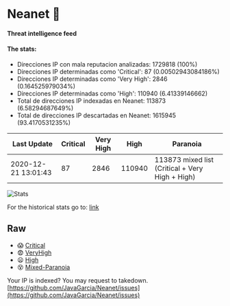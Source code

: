 # Neanet :hocho:
#### Threat intelligence feed
#### The stats:

- Direcciones IP con mala reputacion analizadas: 1729818 (100%)
- Direcciones IP determinadas como 'Critical':  87 (0.00502943084186%)
- Direcciones IP determinadas como 'Very High':  2846 (0.164525979034%)
- Direcciones IP determinadas como 'High':  110940 (6.41339146662)
- Total de direcciones IP indexadas en Neanet:  113873 (6.58294687649%)
- Total de direcciones IP descartadas en Neanet:  1615945 (93.4170531235%)

| Last Update | Critical | Very High | High | Paranoia |
| --- | --- | --- | --- | --- |
| 2020-12-21 13:01:43 | 87 | 2846 | 110940 | 113873 mixed list (Critical + Very High + High)|

![Stats](https://docs.google.com/spreadsheets/d/e/2PACX-1vSnaNMIXVabIpDJjufMlzH7poXnshF3mgd8Is1g9ytUEzVsP5my4Trn8f-xkoLLQ38xpL3HtmUexLo6/pubchart?oid=501124687&format=image)

For the historical stats go to: [link](/stats.csv)
## Raw
- :scream: [Critical](https://raw.githubusercontent.com/JavaGarcia/Neanet/master/blacklists/neanet_critical.txt)
- :fearful: [VeryHigh](https://raw.githubusercontent.com/JavaGarcia/Neanet/master/blacklists/neanet_veryHigh.txtt)
- :frowning: [High](https://raw.githubusercontent.com/JavaGarcia/Neanet/master/blacklists/neanet_high.txt)
- :dizzy_face: [Mixed-Paranoia](https://raw.githubusercontent.com/JavaGarcia/Neanet/master/blacklists/neanet_all.txt)


Your IP is indexed? You may request to takedown. [https://github.com/JavaGarcia/Neanet/issues](https://github.com/JavaGarcia/Neanet/issues)






















































































































































































































































































































































































































































































































































































































































































































































































































































































































































































































































































































































































































































































































































































































































































































































































































































































































































































































































































































































































































































































































































































































































































































































































































































































































































































































































































































































































































































































































































































































































